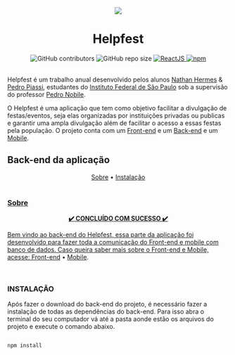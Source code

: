 <div align="center">
  <img src="https://github.com/NathanHGS/helpfest-frontend/blob/main/public/favicon.ico" />
 
  <h1>Helpfest</h1>
</div>

<div align="center">
  <img alt="GitHub contributors" src="https://img.shields.io/github/contributors/NathanHGS/helpfest-frontend">
  <img alt="GitHub repo size" src="https://img.shields.io/github/repo-size/NathanHGS/helpfest-frontend">
  <a href="https://pt-br.reactjs.org" target="_blank">
    <img alt="ReactJS" src="https://img.shields.io/badge/ReactJS-v17.0.1-%2361dbfb">
  </a>
  <a href="https://nodejs.org/en/">
    <img alt="npm" src="https://img.shields.io/npm/v/node">
  </a>
</div>
<br>

Helpfest é um trabalho anual desenvolvido pelos alunos [Nathan Hermes](https://github.com/NathanHGS) & [Pedro Piassi](https://github.com/PedroPiassi), estudantes do [Instituto Federal de São Paulo](https://scl.ifsp.edu.br) sob a supervisão do professor [Pedro Nobile](https://github.com/northonh).

O Helpfest é uma aplicação que tem como objetivo facilitar a divulgação de festas/eventos, seja elas organizadas por instituições privadas ou publicas e garantir uma ampla divulgação além de facilitar o acesso a essas festas pela população. O projeto conta com um [Front-end](https://github.com/NathanHGS/helpfest-frontend) e um [Back-end](https://github.com/NathanHGS/helpfest-backend)  e um [Mobile](https://github.com/NathanHGS/helpfest-mobile).

## Back-end da aplicação
<div align="center">
  <a href="#sobre">Sobre</a> •
  <a href="$instalação">Instalação
</div>  
<br>
  
### Sobre
<p align="center"><strong>✔️ CONCLUÍDO COM SUCESSO ✔️</strong><p>
  
Bem vindo ao back-end do Helpfest, essa parte da aplicação foi desenvolvido para fazer toda a comunicação do Front-end e mobile  com banco de dados. Caso queira saber mais sobre o Front-end e Mobile, acesse: [Front-end](https://github.com/NathanHGS/helpfest-frontend) • [Mobile](https://github.com/NathanHGS/helpfest-mobile). 

<br>

### INSTALAÇÃO
Após fazer o download do back-end do projeto, é necessário fazer a instalação de todas as dependências do back-end. Para isso abra o terminal do seu computador vá até a pasta aonde estão os arquivos do projeto e execute o comando abaixo.
```

npm install

```
